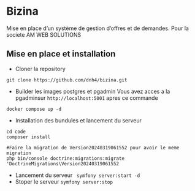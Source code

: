 # Bizina
Mise en place d’un système de gestion d’offres et de demandes. Pour la societe AM WEB SOLUTIONS
## Mise en place et installation
- Cloner la repository
``` 
git clone https://github.com/dnh4/bizina.git
```
- Builder les images postgres et pgadmin
Vous avez acces a la pgadminsur `http://localhost:5001` apres ce commande
```
docker compose up -d
```
- Installation des bundules et lancement du serveur
```
cd code
composer install 

#Faire la migration de Version20240319061552 pour avoir le meme migration
php bin/console doctrine:migrations:migrate 'DoctrineMigrations\Version20240319061552
````
- Lancement du serveur
``` symfony server:start -d```
- Stoper le serveur
``` symfony server:stop ```